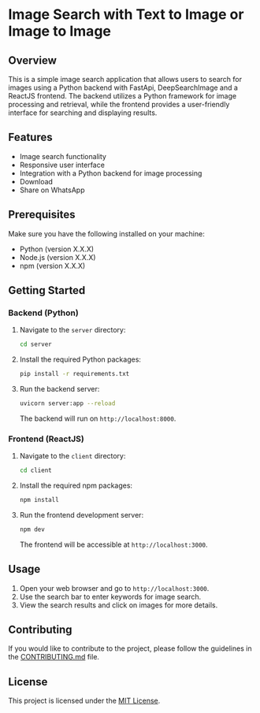 # Image Search with Text to Image or Image to Image

## Overview

This is a simple image search application that allows users to search for images using a Python backend with FastApi, DeepSearchImage and a ReactJS frontend. The backend utilizes a Python framework for image processing and retrieval, while the frontend provides a user-friendly interface for searching and displaying results.

## Features

- Image search functionality
- Responsive user interface
- Integration with a Python backend for image processing
- Download
- Share on WhatsApp

## Prerequisites

Make sure you have the following installed on your machine:

- Python (version X.X.X)
- Node.js (version X.X.X)
- npm (version X.X.X)

## Getting Started

### Backend (Python)

1. Navigate to the `server` directory:

   ```bash
   cd server
   ```

2. Install the required Python packages:

   ```bash
   pip install -r requirements.txt
   ```

3. Run the backend server:

   ```bash
   uvicorn server:app --reload
   ```

   The backend will run on `http://localhost:8000`.

### Frontend (ReactJS)

1. Navigate to the `client` directory:

   ```bash
   cd client
   ```

2. Install the required npm packages:

   ```bash
   npm install
   ```

3. Run the frontend development server:

   ```bash
   npm dev
   ```

   The frontend will be accessible at `http://localhost:3000`.

## Usage

1. Open your web browser and go to `http://localhost:3000`.
2. Use the search bar to enter keywords for image search.
3. View the search results and click on images for more details.

## Contributing

If you would like to contribute to the project, please follow the guidelines in the [CONTRIBUTING.md](CONTRIBUTING.md) file.

## License

This project is licensed under the [MIT License](LICENSE).
